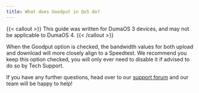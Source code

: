 ```yaml
---
title: What does Goodput in QoS do?
---
```


{{< callout >}}
  This guide was written for DumaOS 3 devices, and may not be applicable to DumaOS 4.
{{< /callout >}}

When the Goodput option is checked, the bandwidth values for both upload and download will more closely align to a Speedtest. We recommend you keep this option checked, you will only ever need to disable it if advised to do so by Tech Support.

If you have any further questions, head over to our [support forum](https://forum.netduma.com/) and our team will be happy to help!
